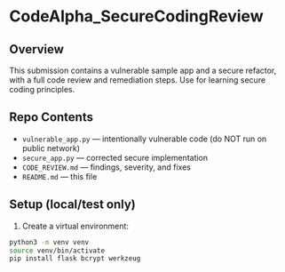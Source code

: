 # CodeAlpha_SecureCodingReview

## Overview
This submission contains a vulnerable sample app and a secure refactor, with a full code review and remediation steps. Use for learning secure coding principles.

## Repo Contents
- `vulnerable_app.py` — intentionally vulnerable code (do NOT run on public network)
- `secure_app.py` — corrected secure implementation
- `CODE_REVIEW.md` — findings, severity, and fixes
- `README.md` — this file

## Setup (local/test only)
1. Create a virtual environment:
```bash
python3 -m venv venv
source venv/bin/activate
pip install flask bcrypt werkzeug
